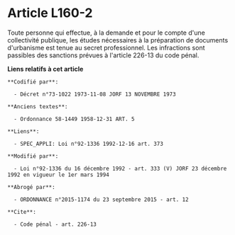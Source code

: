 # Article L160-2

Toute personne qui effectue, à la demande et pour le compte d'une collectivité publique, les études nécessaires à la
préparation de documents d'urbanisme est tenue au secret professionnel. Les infractions sont passibles des sanctions prévues
à l'article 226-13 du code pénal.

**Liens relatifs à cet article**

	**Codifié par**:

	  - Décret n°73-1022 1973-11-08 JORF 13 NOVEMBRE 1973

	**Anciens textes**:

	  - Ordonnance 58-1449 1958-12-31 ART. 5

	**Liens**:

	  - SPEC_APPLI: Loi n°92-1336 1992-12-16 art. 373

	**Modifié par**:

	  - Loi n°92-1336 du 16 décembre 1992 - art. 333 (V) JORF 23 décembre 1992 en vigueur le 1er mars 1994

	**Abrogé par**:

	  - ORDONNANCE n°2015-1174 du 23 septembre 2015 - art. 12

	**Cite**:

	  - Code pénal - art. 226-13
